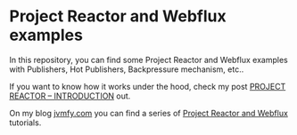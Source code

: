 # Project Reactor and Webflux examples

In this repository, you can find some Project Reactor and Webflux examples with Publishers, Hot Publishers, Backpressure mechanism, etc.. 

If you want to know how it works under the hood, check my post [PROJECT REACTOR – INTRODUCTION](https://jvmfy.com/2019/02/05/project-reactor-introduction/) out.

On my blog [jvmfy.com](https://jvmfy.com/) you can find a series of [Project Reactor and Webflux](https://jvmfy.com/category/webflux/) tutorials. 

